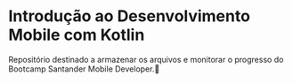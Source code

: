 # Introdução ao Desenvolvimento Mobile com Kotlin
 Repositório destinado a armazenar os arquivos e monitorar o progresso do Bootcamp Santander Mobile Developer.📲
